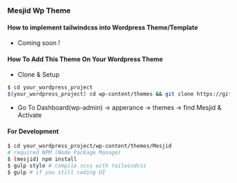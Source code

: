 ### Mesjid Wp Theme

#### How to implement tailwindcss into Wordpress Theme/Template
- Coming soon !
#### How To Add This Theme On Your Wordpress Theme
- Clone & Setup   
```sh
$ cd your_wordpress_project
$(your_wordpress_project) cd wp-content/themes && git clone https://github.com/ri7nz/Mesjid.git
```
   
- Go To Dashboard(wp-admin) -> apperance -> themes -> find Mesjid & Activate   
#### For Development 
```sh 
$ cd your_wordpress_project/wp-content/themes/Mesjid
# required NPM (Node Package Manage)
$ (mesjid) npm install
$ gulp style # compile scss with tailwindcss
$ gulp # if you still coding UI
```

